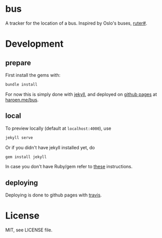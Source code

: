 # bus

A tracker for the location of a bus. Inspired by Oslo's buses, [ruter#](https://ruter.no).

# Development

## prepare

First install the gems with: 

```sh
bundle install
```

For now this is simply done with [jekyll](http://jekyllrb.com), and deployed on [github pages](https://pages.github.com) at [haroen.me/bus](https://haroen.me/bus). 

## local

To preview locally (default at `localhost:4000`), use

```sh
jekyll serve
```

Or if you didn't have jekyll installed yet, do

```sh
gem install jekyll
```

In case you don't have Ruby/gem refer to [these](http://guides.rubygems.org/rubygems-basics/) instructions.

## deploying

Deploying is done to github pages with [travis](https://travis-ci.org).

# License

MIT, see LICENSE file.
